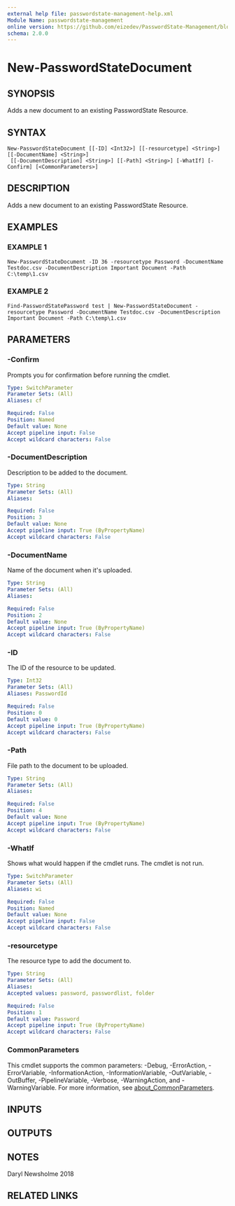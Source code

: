 ```yaml
---
external help file: passwordstate-management-help.xml
Module Name: passwordstate-management
online version: https://github.com/eizedev/PasswordState-Management/blob/master/docs/New-PasswordStateDocument.md
schema: 2.0.0
---
```


# New-PasswordStateDocument

## SYNOPSIS
Adds a new document to an existing PasswordState Resource.

## SYNTAX

```
New-PasswordStateDocument [[-ID] <Int32>] [[-resourcetype] <String>] [[-DocumentName] <String>]
 [[-DocumentDescription] <String>] [[-Path] <String>] [-WhatIf] [-Confirm] [<CommonParameters>]
```

## DESCRIPTION
Adds a new document to an existing PasswordState Resource.

## EXAMPLES

### EXAMPLE 1
```
New-PasswordStateDocument -ID 36 -resourcetype Password -DocumentName Testdoc.csv -DocumentDescription Important Document -Path C:\temp\1.csv
```

### EXAMPLE 2
```
Find-PasswordStatePassword test | New-PasswordStateDocument -resourcetype Password -DocumentName Testdoc.csv -DocumentDescription Important Document -Path C:\temp\1.csv
```

## PARAMETERS

### -Confirm
Prompts you for confirmation before running the cmdlet.

```yaml
Type: SwitchParameter
Parameter Sets: (All)
Aliases: cf

Required: False
Position: Named
Default value: None
Accept pipeline input: False
Accept wildcard characters: False
```

### -DocumentDescription
Description to be added to the document.

```yaml
Type: String
Parameter Sets: (All)
Aliases:

Required: False
Position: 3
Default value: None
Accept pipeline input: True (ByPropertyName)
Accept wildcard characters: False
```

### -DocumentName
Name of the document when it's uploaded.

```yaml
Type: String
Parameter Sets: (All)
Aliases:

Required: False
Position: 2
Default value: None
Accept pipeline input: True (ByPropertyName)
Accept wildcard characters: False
```

### -ID
The ID of the resource to be updated.

```yaml
Type: Int32
Parameter Sets: (All)
Aliases: PasswordId

Required: False
Position: 0
Default value: 0
Accept pipeline input: True (ByPropertyName)
Accept wildcard characters: False
```

### -Path
File path to the document to be uploaded.

```yaml
Type: String
Parameter Sets: (All)
Aliases:

Required: False
Position: 4
Default value: None
Accept pipeline input: True (ByPropertyName)
Accept wildcard characters: False
```

### -WhatIf
Shows what would happen if the cmdlet runs.
The cmdlet is not run.

```yaml
Type: SwitchParameter
Parameter Sets: (All)
Aliases: wi

Required: False
Position: Named
Default value: None
Accept pipeline input: False
Accept wildcard characters: False
```

### -resourcetype
The resource type to add the document to.

```yaml
Type: String
Parameter Sets: (All)
Aliases:
Accepted values: password, passwordlist, folder

Required: False
Position: 1
Default value: Password
Accept pipeline input: True (ByPropertyName)
Accept wildcard characters: False
```

### CommonParameters
This cmdlet supports the common parameters: -Debug, -ErrorAction, -ErrorVariable, -InformationAction, -InformationVariable, -OutVariable, -OutBuffer, -PipelineVariable, -Verbose, -WarningAction, and -WarningVariable. For more information, see [about_CommonParameters](http://go.microsoft.com/fwlink/?LinkID=113216).

## INPUTS

## OUTPUTS

## NOTES
Daryl Newsholme 2018

## RELATED LINKS
